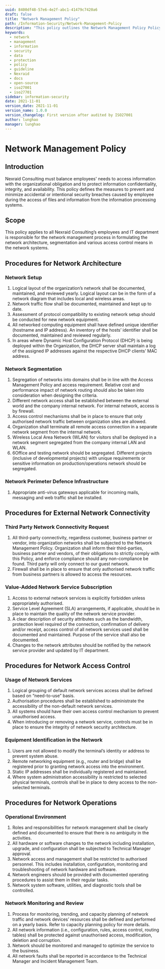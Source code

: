 ```yaml
---
uuid: 8400df48-57e6-4e2f-abc1-41479c7420a6
draft: false
title: "Network Management Policy"
path: /Information-Security/Network-Management-Policy
description: "This policy outlines the Network Management Policy Policy for Nexraid's information system."
keywords: 
  - network
  - management
  - information
  - security
  - data
  - protection
  - policy
  - guideline
  - Nexraid
  - docs
  - open-source
  - iso27001
  - iso27701
sidebar: information-security
date: 2021-11-01
version_date: 2021-11-01
version_name: 1.0.0
version_changelog: First version after audited by ISO27001
author: lunghao
manager: lunghao
---
```



# Network Management Policy

## Introduction
Nexraid Consulting must balance employees' needs to access information with the organizational obligation and to protect information confidentiality, integrity, and availability. This policy defines the measures to prevent and minimize accidental or intentional security breaches caused by employee during the access of files and information from the information processing systems.

## Scope
This policy applies to all Nexraid Consulting’s employees and IT department is responsible for the network management process in formulating the network architecture, segmentation and various access control means in the network systems.

## Procedures for Network Architecture

### Network Setup
1. Logical layout of the organization’s network shall be documented, maintained, and reviewed yearly. Logical layout can be in the form of a network diagram that includes local and wireless areas.
2. Network traffic flow shall be documented, maintained and kept up to date.
3. Assessment of protocol compatibility to existing network setup should be conducted for new network equipment.
4. All networked computing equipment shall have defined unique identifier (hostname and IP address). An inventory of the hosts’ identifier shall be documented, maintained and reviewed regularly.
5. In areas where Dynamic Host Configuration Protocol (DHCP) is being deployed within the Organization, the DHCP server shall maintain a log of the assigned IP addresses against the respective DHCP clients’ MAC address.


### Network Segmentation
1. Segregation of networks into domains shall be in line with the Access Management Policy and access requirement. Relative cost and performance impact of network routing should also be taken into consideration when designing the criteria.
2. Different network access shall be established between the external world and the company internal network. For internal network, access is by firewall.
3. Access control mechanisms shall be in place to ensure that only authorised network traffic between organization sites are allowed.
4. Organization shall terminate all remote access connection in a separate network segment from the internal network.
5. Wireless Local Area Network (WLAN) for visitors shall be deployed in a network segment segregated from the company internal LAN and WLAN.
6. 6Office and testing network should be segregated. Different projects (inclusive of developmental projects) with unique requirements or sensitive information on production/operations network should be segregated.


### Network Perimeter Defence Infrastructure
1. Appropriate anti-virus gateways applicable for incoming mails, messaging and web traffic shall be installed.


## Procedures for External Network Connectivity
### Third Party Network Connectivity Request
1. All third-party connectivity, regardless customer, business partner or vendor, into organization networks shall be subjected to the Network Management Policy. Organization shall inform their third-parties, business partner and vendors, of their obligations to strictly comply with this Policy, and enforce compliance should any non-compliance be found. Third party will only connect to our guest network.
2. Firewall shall be in place to ensure that only authorised network traffic from business partners is allowed to access the resources.

### Value-Added Network Service Subscription
1. Access to external network services is explicitly forbidden unless appropriately authorised.
2. Service Level Agreement (SLA) arrangements, if applicable, should be in place to maintain the quality of the network service provider.
3. A clear description of security attributes such as the bandwidth, protection level required of the connection, confirmation of delivery and/or receipt, access control of all network services used shall be documented and maintained. Purpose of the service shall also be documented.
4. Changes to the network attributes should be notified by the network service provider and updated by IT department.


## Procedures for Network Access Control
### Usage of Network Services
1. Logical grouping of default network services access shall be defined based on “need-to-use” basis.
2. Authorisation procedures shall be established to administrate the accessibility of the non-default network services.
3. All systems should have their own access control mechanism to prevent unauthorised access.
4. When introducing or removing a network service, controls must be in place to ensure the integrity of network security architecture.


### Equipment Identification in the Network
1. Users are not allowed to modify the terminal’s identity or address to prevent system abuse.
2. Remote networking equipment (e.g., router and bridge) shall be registered prior to granting network access into the environment.
3. Static IP addresses shall be individually registered and maintained.
4. Where system administration accessibility is restricted to selected physical terminals, controls shall be in place to deny access to the non-selected terminals.


## Procedures for Network Operations

### Operational Environment
1. Roles and responsibilities for network management shall be clearly defined and documented to ensure that there is no ambiguity in the activities.
2. All hardware or software changes to the network including installation, upgrade, and configuration shall be subjected to Technical Manager approval.
3. Network access and management shall be restricted to authorised personnel. This includes installation, configuration, monitoring and troubleshooting of network hardware and software.
4. Network engineers should be provided with documented operating procedures to assist them in their regular tasks.
5. Network system software, utilities, and diagnostic tools shall be controlled.


### Network Monitoring and Review
1. Process for monitoring, trending, and capacity planning of network traffic and network devices’ resources shall be defined and performed on a yearly basis. Refer to capacity planning policy for more details.
2. All network information (i.e., configuration, rules, access control, routing tables) shall be protected against unauthorised access, modification, deletion and corruption.
3. Network should be monitored and managed to optimize the service to the business.
4. All network faults shall be reported in accordance to the Technical Manager and Incident Management Team.
